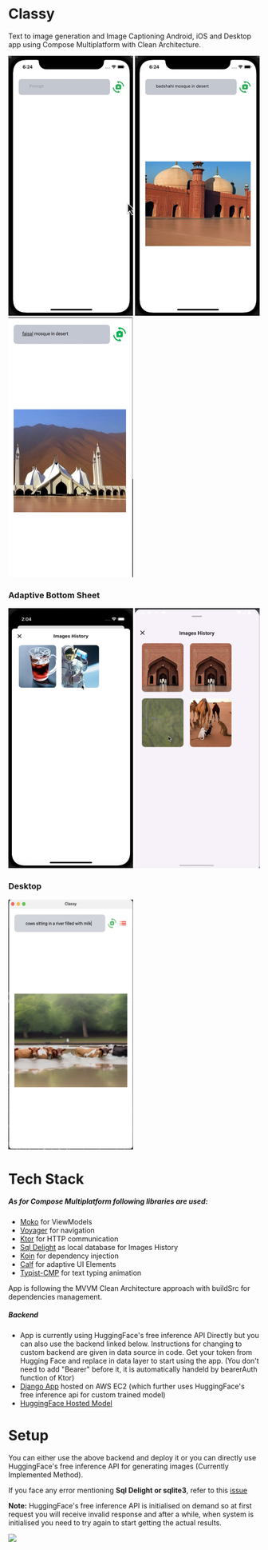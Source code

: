 # Classy
Text to image generation and Image Captioning Android, iOS and Desktop app using Compose Multiplatform with Clean Architecture.

<img src="/media/ss1.png" width="250" height="520"> <img src="/media/ss2.png" width="250" height="520">
<img src="/media/ss3.png" width="250" height="520"> 

<h3>
  
Adaptive Bottom Sheet
</h3>
<p>
  
<img src="/media/ss4.png" width="250" height="520">
<img src="/media/ss5.png" width="250" height="520">
</p>

<h3>
  Desktop
</h3>
<img src="/media/desktop_ss.png" width="250" height="500">

# Tech Stack

<h5>As for Compose Multiplatform following libraries are used:</h5>

- <a href="https://github.com/icerockdev/moko-mvvm">Moko</a> for ViewModels
- <a href="https://github.com/adrielcafe/voyager">Voyager</a> for navigation
- <a href="https://ktor.io/docs/getting-started-ktor-client.html">Ktor</a> for HTTP communication
- <a href="https://github.com/cashapp/sqldelight">Sql Delight</a> as local database for Images History
- <a href="https://insert-koin.io/docs/setup/koin/">Koin</a> for dependency injection
- <a href="https://github.com/MohamedRejeb/Calf">Calf</a> for adaptive UI Elements
- <a href="https://github.com/zeeshanali-k/Typist-CMP">Typist-CMP</a> for text typing animation

App is following the MVVM Clean Architecture approach with buildSrc for dependencies management.


<h5>Backend</h5>

- App is currently using HuggingFace's free inference API Directly but you can also use the backend linked below. Instructions for changing to custom backend are given in data source in code. Get your token from Hugging Face and replace in data layer to start using the app. (You don't need to add "Bearer" before it, it is automatically handeld by bearerAuth function of Ktor)
- <a href="https://github.com/zeeshanali-k/t2i_backend">Django App</a> hosted on AWS EC2 (which further uses HuggingFace's free inference api for custom trained model)
- <a href="https://huggingface.co/devscion/pakhistoricalplaces">HuggingFace Hosted Model</a>

# Setup

You can either use the above backend and deploy it or you can directly use HuggingFace's free inference API for generating images (Currently Implemented Method).
<p>If you face any error mentioning <b>Sql Delight or sqlite3</b>, refer to this <a href="https://github.com/cashapp/sqldelight/issues/1442">issue</a></p>


<b>Note:</b> HuggingFace's free inference API is initialised on demand so at first request you will receive invalid response and after a while, when system is initialised you need to try again to start getting the actual results.

<a href="https://www.buymeacoffee.com/devscion"><img src="https://img.buymeacoffee.com/button-api/?text=Buy me a coffee&emoji=&slug=ZeeshanAli&button_colour=FFDD00&font_colour=000000&font_family=Cookie&outline_colour=000000&coffee_colour=ffffff"></a>




